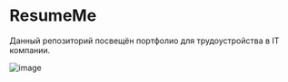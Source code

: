 # ResumeMe
Данный репозиторий посвещён портфолио для трудоустройства в IT компании.

![image](https://github.com/user-attachments/assets/687c71bc-f305-4376-89e2-337360c879cb)
